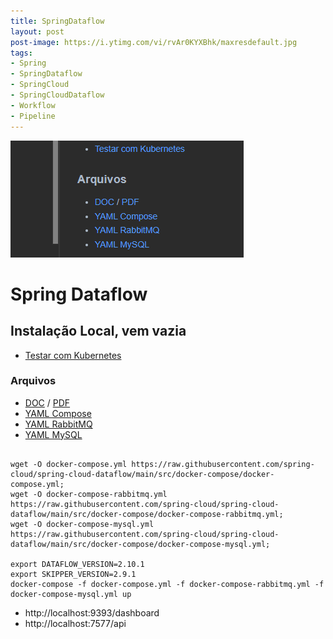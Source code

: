 ```yaml
---
title: SpringDataflow
layout: post
post-image: https://i.ytimg.com/vi/rvAr0KYXBhk/maxresdefault.jpg
tags:
- Spring
- SpringDataflow
- SpringCloud
- SpringCloudDataflow
- Workflow
- Pipeline
---
```


![img.png](img.png)

# Spring Dataflow


## Instalação Local, vem vazia
- [Testar com Kubernetes](https://docs.spring.io/spring-cloud-dataflow/docs/current/reference/htmlsingle/#local-k8s-development)


### Arquivos
- [DOC](https://dataflow.spring.io/docs/installation/local/docker/) / [PDF](/assets/springdataflow/local-spring-dataflow.pdf)
- [YAML Compose](/assets/springdataflow/docker-compose.yml)
- [YAML RabbitMQ](/assets/springdataflow/docker-compose-rabbitmq.yml)
- [YAML MySQL](/assets/springdataflow/docker-compose-mysql.yml)

```shell

wget -O docker-compose.yml https://raw.githubusercontent.com/spring-cloud/spring-cloud-dataflow/main/src/docker-compose/docker-compose.yml;
wget -O docker-compose-rabbitmq.yml https://raw.githubusercontent.com/spring-cloud/spring-cloud-dataflow/main/src/docker-compose/docker-compose-rabbitmq.yml;
wget -O docker-compose-mysql.yml https://raw.githubusercontent.com/spring-cloud/spring-cloud-dataflow/main/src/docker-compose/docker-compose-mysql.yml;

export DATAFLOW_VERSION=2.10.1
export SKIPPER_VERSION=2.9.1
docker-compose -f docker-compose.yml -f docker-compose-rabbitmq.yml -f docker-compose-mysql.yml up

```

- http://localhost:9393/dashboard
- http://localhost:7577/api
